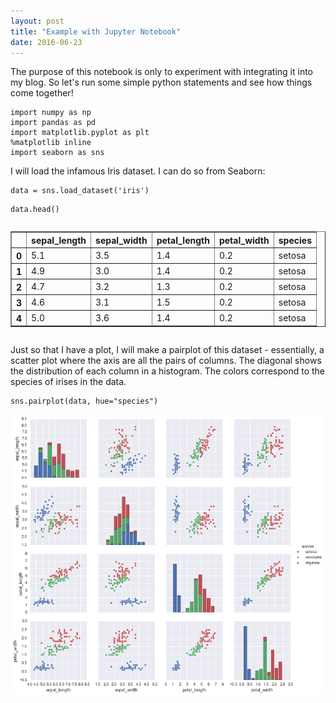 ```yaml
---
layout: post
title: "Example with Jupyter Notebook"
date: 2016-06-23
---
```

The purpose of this notebook is only to experiment with integrating it into my blog. So let's run some simple python statements and see how things come together!


```
import numpy as np
import pandas as pd
import matplotlib.pyplot as plt
%matplotlib inline
import seaborn as sns
```

I will load the infamous Iris dataset. I can do so from Seaborn:


```
data = sns.load_dataset('iris')
```


```
data.head()
```



<div style="overflow-x:auto;">
<table border="1" class="dataframe">
  <thead>
    <tr style="text-align: right;">
      <th></th>
      <th>sepal_length</th>
      <th>sepal_width</th>
      <th>petal_length</th>
      <th>petal_width</th>
      <th>species</th>
    </tr>
  </thead>
  <tbody>
    <tr>
      <th>0</th>
      <td>5.1</td>
      <td>3.5</td>
      <td>1.4</td>
      <td>0.2</td>
      <td>setosa</td>
    </tr>
    <tr>
      <th>1</th>
      <td>4.9</td>
      <td>3.0</td>
      <td>1.4</td>
      <td>0.2</td>
      <td>setosa</td>
    </tr>
    <tr>
      <th>2</th>
      <td>4.7</td>
      <td>3.2</td>
      <td>1.3</td>
      <td>0.2</td>
      <td>setosa</td>
    </tr>
    <tr>
      <th>3</th>
      <td>4.6</td>
      <td>3.1</td>
      <td>1.5</td>
      <td>0.2</td>
      <td>setosa</td>
    </tr>
    <tr>
      <th>4</th>
      <td>5.0</td>
      <td>3.6</td>
      <td>1.4</td>
      <td>0.2</td>
      <td>setosa</td>
    </tr>
  </tbody>
</table>
</div>



Just so that I have a plot, I will make a pairplot of this dataset - essentially, a scatter plot where the axis are all the pairs of columns. The diagonal shows the distribution of each column in a histogram. The colors correspond to the species of irises in the data.


```
sns.pairplot(data, hue="species")
```

<img src="/notebooks/Example_files/Example_6_1.png" class="plot">

